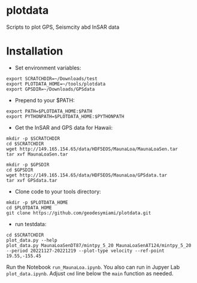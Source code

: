 # plotdata
Scripts to plot GPS, Seismcity abd InSAR data

# Installation
- Set environment variables:
```
export SCRATCHDIR=~/Downloads/test
export PLOTDATA_HOME=~/tools/plotdata
export GPSDIR=~/Downloads/GPSdata
```
- Prepend to your $PATH:
```
export PATH=$PLOTDATA_HOME:$PATH
export PYTHONPATH=$PLOTDATA_HOME:$PYTHONPATH
```
- Get the InSAR and GPS data for Hawaii:
```
mkdir -p $SCRATCHDIR
cd $SCRATCHDIR
wget http://149.165.154.65/data/HDF5EOS/MaunaLoa/MaunaLoaSen.tar
tar xvf MaunaLoaSen.tar

mkdir -p $GPSDIR
cd $GPSDIR
wget http://149.165.154.65/data/HDF5EOS/MaunaLoa/GPSdata.tar
tar xvf GPSdata.tar 
```
- Clone code to your tools directory:
```
mkdir -p $PLOTDATA_HOME
cd $PLOTDATA_HOME
git clone https://github.com/geodesymiami/plotdata.git
```
- run testdata:
```
cd $SCRATCHDIR
plot_data.py --help
plot_data.py MaunaLoaSenDT87/mintpy_5_20 MaunaLoaSenAT124/mintpy_5_20 --period 20221127-20221219 --plot-type velocity --ref-point 19.55,-155.45
```
Run the Notebook `run_MaunaLoa.ipynb`.  You also can run in Jupyer Lab `plot_data.ipynb`. Adjust `cmd` line below the `main` function as needed.  
